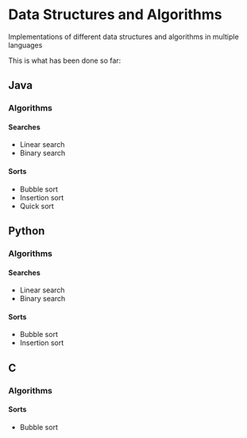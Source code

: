 # Data Structures and Algorithms 

Implementations of different data structures and algorithms in multiple languages

This is what has been done so far:

## Java

### Algorithms

#### Searches
* Linear search
* Binary search

#### Sorts
* Bubble sort
* Insertion sort
* Quick sort

## Python

### Algorithms

#### Searches
* Linear search
* Binary search

#### Sorts
* Bubble sort
* Insertion sort

## C

### Algorithms

#### Sorts
* Bubble sort
